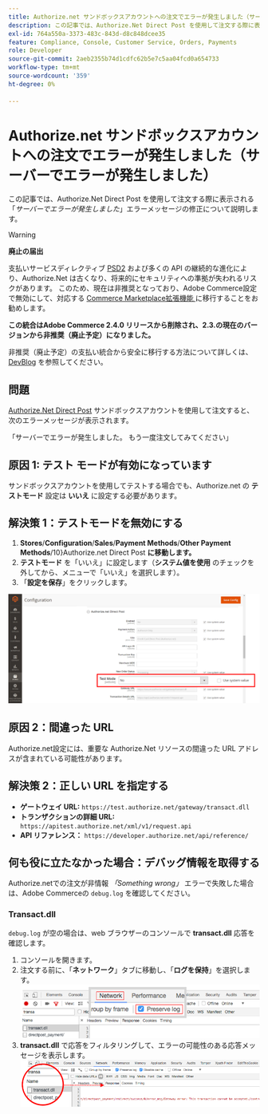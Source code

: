 ```yaml
---
title: Authorize.net サンドボックスアカウントへの注文でエラーが発生しました（サーバーでエラーが発生しました）
description: この記事では、Authorize.Net Direct Post を使用して注文する際に表示される「*サーバーでエラーが発生しました*」エラーメッセージの修正について説明します。
exl-id: 764a550a-3373-483c-843d-d8c848dcee35
feature: Compliance, Console, Customer Service, Orders, Payments
role: Developer
source-git-commit: 2aeb2355b74d1cdfc62b5e7c5aa04fcd0a654733
workflow-type: tm+mt
source-wordcount: '359'
ht-degree: 0%

---
```


# Authorize.net サンドボックスアカウントへの注文でエラーが発生しました（サーバーでエラーが発生しました）

この記事では、Authorize.Net Direct Post を使用して注文する際に表示される「*サーバーでエラーが発生しました*」エラーメッセージの修正について説明します。

>[!WARNING]
>
>**廃止の届出**
>
>支払いサービスディレクティブ [PSD2](https://experienceleague.adobe.com/en/docs/commerce-admin/start/compliance/payments/compliance-payment-services-directive) および多くの API の継続的な進化により、Authorize.Net は古くなり、将来的にセキュリティへの準拠が失われるリスクがあります。 このため、現在は非推奨となっており、Adobe Commerce設定で無効にして、対応する [Commerce Marketplace拡張機能 ](https://marketplace.magento.com/extensions.html) に移行することをお勧めします。
>
>**この統合はAdobe Commerce 2.4.0 リリースから削除され、2.3.の現在のバージョンから非推奨（廃止予定）になりました。**
>
>非推奨（廃止予定）の支払い統合から安全に移行する方法について詳しくは、[DevBlog](https://community.magento.com/t5/Magento-DevBlog/Deprecation-of-Magento-core-payment-integrations/ba-p/426445) を参照してください。

## 問題

[Authorize.Net Direct Post](https://experienceleague.adobe.com/en/docs/commerce-knowledge-base/kb/troubleshooting/payments/error-placing-order-with-authorize-net-sandbox-account-an-error-occurred-on-the-server) サンドボックスアカウントを使用して注文すると、次のエラーメッセージが表示されます。

>>
「サーバーでエラーが発生しました。 もう一度注文してみてください」

## 原因 1: テスト モードが有効になっています

サンドボックスアカウントを使用してテストする場合でも、Authorize.net の **テストモード** 設定は **いいえ** に設定する必要があります。

## 解決策 1：テストモードを無効にする

1. **Stores**/**Configuration**/**Sales**/**Payment Methods**/**Other Payment Methods**/10}Authorize.net Direct Post **に移動します。**
1. **テストモード** を「いいえ」に設定します（**システム値を使用** のチェックを外してから、メニューで「いいえ」を選択します）。
1. 「**設定を保存**」をクリックします。

![authorize-net_test-mode_setting.png](/help/troubleshooting/miscellaneous/assets/authorize-net_test-mode_setting.png)

## 原因 2：間違った URL

Authorize.net設定には、重要な Authorize.Net リソースの間違った URL アドレスが含まれている可能性があります。

## 解決策 2：正しい URL を指定する

* **ゲートウェイ URL:**   `https://test.authorize.net/gateway/transact.dll`
* **トランザクションの詳細 URL:**   `https://apitest.authorize.net/xml/v1/request.api`
* **API リファレンス：**   `https://developer.authorize.net/api/reference/`

## 何も役に立たなかった場合：デバッグ情報を取得する

Authorize.netでの注文が非情報 *「Something wrong」* エラーで失敗した場合は、Adobe Commerceの `debug.log` を確認してください。

### Transact.dll

`debug.log` が空の場合は、web ブラウザーのコンソールで **transact.dll** 応答を確認します。

1. コンソールを開きます。
1. 注文する前に、「**ネットワーク**」タブに移動し、「**ログを保持**」を選択します。    ![web-console_network_preserve-log.png](assets/web-console_network_preserve-log.png)
1. **transact.dll** で応答をフィルタリングして、エラーの可能性のある応答メッセージを表示します。    ![transact-dll_web-console_response.png](assets/transact-dll_web-console_response.png)
